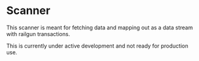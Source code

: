 # Scanner

This scanner is meant for fetching data and mapping out as a data stream with railgun transactions.

This is currently under active development and not ready for production use.